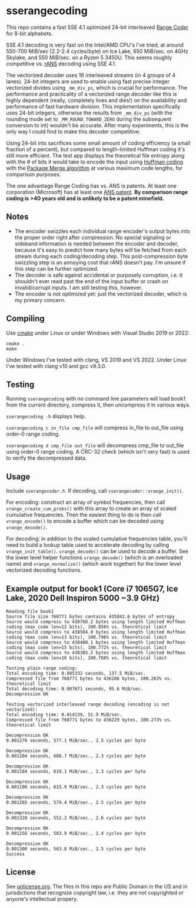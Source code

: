 # sserangecoding
This repo contains a fast SSE 4.1 optimized 24-bit interleaved [Range Coder](https://en.wikipedia.org/wiki/Range_coding) for 8-bit alphabets. 

SSE 4.1 decoding is very fast on the Intel/AMD CPU's I've tried, at around 550-700 MiB/sec (2.2-2.4 cycles/byte) on Ice Lake, 650 MiB/sec. on 4GHz Skylake, and 550 MiB/sec. on a Ryzen 5 3450U. This seems roughly competitive vs. [rANS](https://en.wikipedia.org/wiki/Asymmetric_numeral_systems) decoding using SSE 4.1.

The vectorized decoder uses 16 interleaved streams (in 4 groups of 4 lanes). 24-bit integers are used to enable using fast precise integer vectorized divides using `_mm_div_ps`, which is crucial for performance. The performance and practicality of a vectorized range decoder like this is highly dependent (really, completely lives and dies!) on the availability and performance of fast hardware division. This implementation specifically uses 24-bit integers, otherwise the results from `_mm_div_ps` (with the rounding mode set to `_MM_ROUND_TOWARD_ZERO` during the subsequent conversion to int) wouldn't be accurate. After many experiments, this is the only way I could find to make this decoder competitive. 

Using 24-bit ints sacrifices some small amount of coding efficiency (a small fraction of a percent), but compared to length-limited Huffman coding it's still more efficient. The test app displays the theoretical file entropy along with the # of bits it would take to encode the input using [Huffman coding](https://en.wikipedia.org/wiki/Huffman_coding) with the [Package Merge algorithm](https://create.stephan-brumme.com/length-limited-prefix-codes/) at various maximum code lengths, for comparison purposes.

The one advantage Range Coding has vs. ANS is patents. At least one corporation (Microsoft) has at least one [ANS patent](https://www.theregister.com/2022/02/17/microsoft_ans_patent/). **By comparison range coding is >40 years old and is unlikely to be a patent minefield.**

## Notes

- The encoder swizzles each individual range encoder's output bytes into the proper order right after compression. No special signaling or sideband information is needed between the encoder and decoder, because it's easy to predict how many bytes will be fetched from each stream during each coding/decoding step. This post-compression byte swizzling step is an annoying cost that rANS doesn't pay. I'm unsure if this step can be further optimized.
- The decoder is safe against accidental or purposely corruption, i.e. it shouldn't ever read past the end of the input buffer or crash on invalid/corrupt inputs. I am still testing this, however. 
- The encoder is not optimized yet: just the vectorized decoder, which is my primary concern. 

## Compiling

Use [cmake](https://cmake.org/) under Linux or under Windows with Visual Studio 2019 or 2022:

`cmake .`  
`make`

Under Windows I've tested with clang, VS 2019 and VS 2022. Under Linux I've tested with clang v10 and gcc v9.3.0.

## Testing

Running `sserangecoding` with no command line parameters will load book1 from the current directory, compress it, then uncompress it in various ways. 

`sserangecoding -h` displays help.

`sserangecoding c in_file cmp_file` will compress in_file to out_file using order-0 range coding. 

`sserangecoding d cmp_file out_file` will decompress cmp_file to out_file using order-0 range coding. A CRC-32 check (which isn't very fast) is used to verify the decompressed data.

## Usage

Include `sserangecoder.h`. If decoding, call `sserangecoder::vrange_init()`. 

For encoding: construct an array of symbol frequencies, then call `vrange_create_cum_probs()` with this array to create an array of scaled cumulative frequencies. Then the easiest thing to do is then call `vrange_encode()` to encode a buffer which can be decoded using `vrange_decode()`.

For decoding: in addition to the scaled cumulative frequencies table, you'll need to build a lookup table used to accelerate decoding by calling `vrange_init_table()`. `vrange_decode()` can be used to decode a buffer. See the lower level helper functions `vrange_decode()` (which is an overloaded name) and `vrange_normalize()` (which work together) for the lower level vectorized decoding functions.

## Example output for book1 (Core i7 1065G7, Ice Lake, 2020 Dell Inspiron 5000 ~3.9 GHz)

```
Reading file book1
Source file size 768771 bytes contains 435042.6 bytes of entropy
Source would compress to 438768.2 bytes using length limited Huffman coding (max code len=12 bits), 100.856% vs. theoretical limit
Source would compress to 438504.9 bytes using length limited Huffman coding (max code len=13 bits), 100.796% vs. theoretical limit
Source would compress to 438400.1 bytes using length limited Huffman coding (max code len=15 bits), 100.772% vs. theoretical limit
Source would compress to 438385.2 bytes using length limited Huffman coding (max code len=16 bits), 100.768% vs. theoretical limit

Testing plain range coding:
Total encoding time: 0.005332 seconds, 137.5 MiB/sec.
Compressed file from 768771 bytes to 436186 bytes, 100.263% vs. theoretical limit
Total decoding time: 0.007671 seconds, 95.6 MiB/sec.
Decompression OK

Testing vectorized interleaved range decoding (encoding is not vectorized):
Total encoding time: 0.014139, 51.9 MiB/sec.
Compressed file from 768771 bytes to 436229 bytes, 100.273% vs. theoretical limit

Decompression OK
0.001270 seconds, 577.1 MiB/sec., 2.5 cycles per byte

Decompression OK
0.001204 seconds, 608.7 MiB/sec., 2.3 cycles per byte

Decompression OK
0.001184 seconds, 619.1 MiB/sec., 2.3 cycles per byte

Decompression OK
0.001190 seconds, 615.9 MiB/sec., 2.3 cycles per byte

Decompression OK
0.001265 seconds, 579.4 MiB/sec., 2.5 cycles per byte

Decompression OK
0.001328 seconds, 552.2 MiB/sec., 2.6 cycles per byte

Decompression OK
0.001256 seconds, 583.9 MiB/sec., 2.4 cycles per byte

Decompression OK
0.001300 seconds, 563.8 MiB/sec., 2.5 cycles per byte
Success
```

## License

See [unlicense.org](https://unlicense.org/). The files in this repo are Public Domain in the US and in jurisdictions that recognize copyright law, i.e. they are not copyrighted or anyone's intellectual propery.
